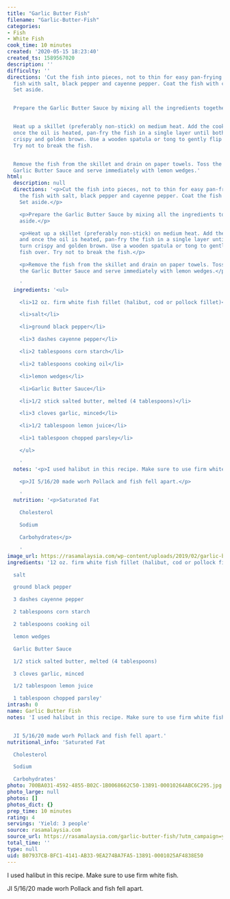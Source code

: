 ```yaml
---
title: "Garlic Butter Fish"
filename: "Garlic-Butter-Fish"
categories:
- Fish
- White Fish
cook_time: 10 minutes
created: '2020-05-15 18:23:40'
created_ts: 1589567020
description: ''
difficulty: ''
directions: 'Cut the fish into pieces, not to thin for easy pan-frying. Season the
  fish with salt, black pepper and cayenne pepper. Coat the fish with corn starch.
  Set aside.


  Prepare the Garlic Butter Sauce by mixing all the ingredients together. Set aside.


  Heat up a skillet (preferably non-stick) on medium heat. Add the cooking oil and
  once the oil is heated, pan-fry the fish in a single layer until both sides turn
  crispy and golden brown. Use a wooden spatula or tong to gently flip the fish over.
  Try not to break the fish.


  Remove the fish from the skillet and drain on paper towels. Toss the fish with the
  Garlic Butter Sauce and serve immediately with lemon wedges.'
html:
  description: null
  directions: '<p>Cut the fish into pieces, not to thin for easy pan-frying. Season
    the fish with salt, black pepper and cayenne pepper. Coat the fish with corn starch.
    Set aside.</p>

    <p>Prepare the Garlic Butter Sauce by mixing all the ingredients together. Set
    aside.</p>

    <p>Heat up a skillet (preferably non-stick) on medium heat. Add the cooking oil
    and once the oil is heated, pan-fry the fish in a single layer until both sides
    turn crispy and golden brown. Use a wooden spatula or tong to gently flip the
    fish over. Try not to break the fish.</p>

    <p>Remove the fish from the skillet and drain on paper towels. Toss the fish with
    the Garlic Butter Sauce and serve immediately with lemon wedges.</p>

    '
  ingredients: '<ul>

    <li>12 oz. firm white fish fillet (halibut, cod or pollock fillet)</li>

    <li>salt</li>

    <li>ground black pepper</li>

    <li>3 dashes cayenne pepper</li>

    <li>2 tablespoons corn starch</li>

    <li>2 tablespoons cooking oil</li>

    <li>lemon wedges</li>

    <li>Garlic Butter Sauce</li>

    <li>1/2 stick salted butter, melted (4 tablespoons)</li>

    <li>3 cloves garlic, minced</li>

    <li>1/2 tablespoon lemon juice</li>

    <li>1 tablespoon chopped parsley</li>

    </ul>

    '
  notes: '<p>I used halibut in this recipe. Make sure to use firm white fish.</p>

    <p>JI 5/16/20 made worh Pollack and fish fell apart.</p>

    '
  nutrition: '<p>Saturated Fat

    Cholesterol

    Sodium

    Carbohydrates</p>

    '
image_url: https://rasamalaysia.com/wp-content/uploads/2019/02/garlic-butter-fish5-364x546.jpg
ingredients: '12 oz. firm white fish fillet (halibut, cod or pollock fillet)

  salt

  ground black pepper

  3 dashes cayenne pepper

  2 tablespoons corn starch

  2 tablespoons cooking oil

  lemon wedges

  Garlic Butter Sauce

  1/2 stick salted butter, melted (4 tablespoons)

  3 cloves garlic, minced

  1/2 tablespoon lemon juice

  1 tablespoon chopped parsley'
intrash: 0
name: Garlic Butter Fish
notes: 'I used halibut in this recipe. Make sure to use firm white fish.


  JI 5/16/20 made worh Pollack and fish fell apart.'
nutritional_info: 'Saturated Fat

  Cholesterol

  Sodium

  Carbohydrates'
photo: 700BA031-4592-4855-B02C-1B0068662C50-13891-00010264ABC6C295.jpg
photo_large: null
photos: []
photos_dict: {}
prep_time: 10 minutes
rating: 4
servings: 'Yield: 3 people'
source: rasamalaysia.com
source_url: https://rasamalaysia.com/garlic-butter-fish/?utm_campaign=yummly&utm_medium=yummly&utm_source=yummly
total_time: ''
type: null
uid: B07937CB-BFC1-4141-AB33-9EA274BA7FA5-13891-0001025AF4838E50
---
```

I used halibut in this recipe. Make sure to use firm white fish.

JI 5/16/20 made worh Pollack and fish fell apart.
